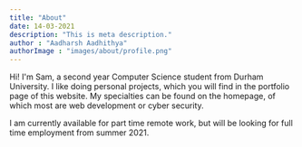 ```yaml
---
title: "About"
date: 14-03-2021
description: "This is meta description."
author : "Aadharsh Aadhithya"
authorImage : "images/about/profile.png"
---
```


Hi! I'm Sam, a second year Computer Science student from Durham University. 
I like doing personal projects, which you will find in the portfolio page of this website. 
My specialties can be found on the homepage, of which most are web development or cyber security.

I am currently available for part time remote work, but will be looking for full time employment from summer 2021.
